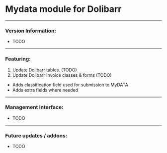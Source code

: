 # Mydata module for Dolibarr
______________________________
### Version Information:
* TODO
______________________________
### Featuring:
1. Update Dolibarr tables. (TODO)
2. Update Dolibarr Invoice classes & forms (TODO)
  * Adds classification field used for submission to MyDATA
  * Adds extra fields where needed
______________________________
### Management Interface:
* TODO
______________________________
### Future updates / addons:
* TODO
